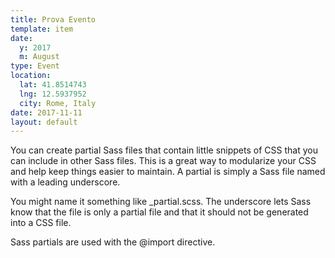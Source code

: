 ```yaml
---
title: Prova Evento
template: item
date: 
  y: 2017
  m: August
type: Event
location:
  lat: 41.8514743
  lng: 12.5937952
  city: Rome, Italy
date: 2017-11-11
layout: default
---
```


You can create partial Sass files that contain little snippets of CSS that you can include in other Sass files. This is a great way to modularize your CSS and help keep things easier to maintain. A partial is simply a Sass file named with a leading underscore. 

You might name it something like _partial.scss. The underscore lets Sass know that the file is only a partial file and that it should not be generated into a CSS file. 

Sass partials are used with the @import directive.